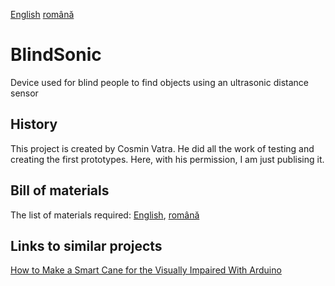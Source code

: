 [English](https://github.com/mircea-vutcovici/blind-sonic) [română](https://github.com/mircea-vutcovici/blind-sonic/blob/master/README.ro.md)
# BlindSonic
Device used for blind people to find objects using an ultrasonic distance sensor

## History
This project is created by Cosmin Vatra. He did all the work of testing and creating the first prototypes.
Here, with his permission, I am just publising it.

## Bill of materials
The list of materials required: [English](https://github.com/mircea-vutcovici/blind-sonic/blob/master/BOM.md), [română](https://github.com/mircea-vutcovici/blind-sonic/blob/master/BOM.ro.md)

## Links to similar projects
[How to Make a Smart Cane for the Visually Impaired With Arduino](https://maker.pro/projects/arduino/arduino-smart-cane-for-the-blind)
